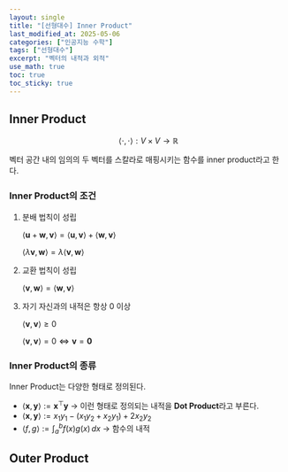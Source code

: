 ```yaml
---
layout: single
title: "[선형대수] Inner Product"
last_modified_at: 2025-05-06
categories: ["인공지능 수학"]
tags: ["선형대수"]
excerpt: "벡터의 내적과 외적"
use_math: true
toc: true
toc_sticky: true
---
```


## Inner Product

$$
\langle\cdot,\cdot\rangle:V\times V\to\mathbb{R}
$$

벡터 공간 내의 임의의 두 벡터를 스칼라로 매핑시키는 함수를 inner product라고 한다.

### Inner Product의 조건

1. 분배 법칙이 성립

   $\langle\mathbf u+\mathbf w,\mathbf v\rangle=\langle\mathbf u,\mathbf v\rangle+\langle\mathbf w,\mathbf v\rangle$

   $\langle\lambda\mathbf v,\mathbf w\rangle=\lambda\langle\mathbf v,\mathbf w\rangle$
   
3. 교환 법칙이 성립

   $\langle\mathbf v,\mathbf w\rangle=\langle\mathbf w,\mathbf v\rangle$
   
4. 자기 자신과의 내적은 항상 0 이상

   $\langle\mathbf v,\mathbf v\rangle\geq0$

   $\langle\mathbf v,\mathbf v\rangle=0\iff\mathbf v=\mathbf0$

### Inner Product의 종류

Inner Product는 다양한 형태로 정의된다.

- $\langle\mathbf{x},\mathbf y\rangle:=\mathbf x^\top \mathbf y$ → 이런 형태로 정의되는 내적을 **Dot Product**라고 부른다.
- $\langle\mathbf x,\mathbf y\rangle:=x_1y_1-(x_1y_2+x_2y_1)+2x_2y_2$
- $\langle f,g\rangle:=\int_a^b f(x)g(x)\,dx$ → 함수의 내적

## Outer Product
